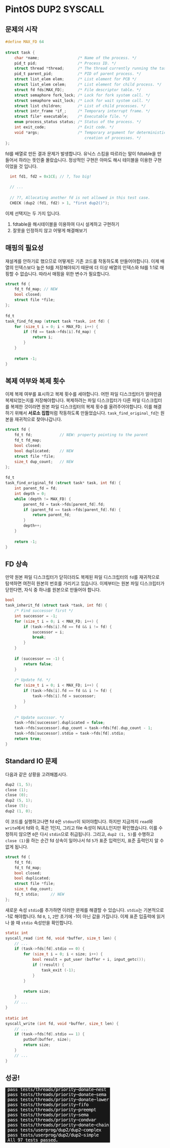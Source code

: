# PintOS DUP2 SYSCALL

## 문제의 시작
``` c
#define MAX_FD 64

struct task {
    char *name;                 /* Name of the process. */
    pid_t pid;                  /* Process ID. */
    struct thread *thread;      /* The thread currently running the task. */
    pid_t parent_pid;           /* PID of parent process. */
    struct list_elem elem;      /* List element for PCB */
    struct list_elem celem;     /* List element for child process. */
    struct fd fds[MAX_FD];      /* File descriptor table. */
    struct semaphore fork_lock; /* Lock for fork system call. */
    struct semaphore wait_lock; /* Lock for wait system call. */
    struct list children;       /* List of child processes. */
    struct intr_frame *if_;     /* Temporary interrupt frame. */
    struct file* executable;    /* Executable file. */
    enum process_status status; /* Status of the process. */
    int exit_code;              /* Exit code. */
    void *args;                 /* Temporary argument for deterministic
                                   creation of processes. */
};
```
fd를 배열로 만든 결과 문제가 발생합니다. 유닉스 스킴을 따르라는 말이 fdtable을 만들어서 하라는 뜻인줄 몰랐습니다. 정상적인 구현은 아마도 해시 테이블을 이용한 구현이었을 것 입니다.

``` c
  int fd1, fd2 = 0x1CE; // ?, Too big!

  // ...
  
  // ??, Allocating another fd is not allowed in this test case.
  CHECK (dup2 (fd1, fd2) > 1, "first dup2()");
```

이제 선택지는 두 가지 입니다.
1. fdtable을 해시테이블을 이용하여 다시 설계하고 구현하기
2. 잘못을 인정하지 않고 어떻게 해결해보기

## 매핑의 필요성
재설계를 안하기로 했으므로 어떻게든 기존 코드를 작동하도록 만들어야합니다. 이제 배열의 인덱스보다 높은 fd를 저장해야되기 때문에 더 이상 배열의 인덱스와 fd를 1:1로 매핑할 수 없습니다. 따라서 매핑을 위한 변수가 필요합니다.
``` c
struct fd {
    fd_t fd_map; // NEW
    bool closed;
    struct file *file;
};

fd_t 
task_find_fd_map (struct task *task, int fd) {
    for (size_t i = 0; i < MAX_FD; i++) {
        if (fd == task->fds[i].fd_map) {
            return i;
        }
    }

    return -1;
}
```

## 복제 여부와 복제 횟수
이제 복제 여부를 표시하고 복제 횟수를 세야합니다. 어떤 파일 디스크립터가 얼마만큼 복제되었는지를 저장해야합니다. 복제하려는 파일 디스크립터가 다른 파일 디스크립터를 복제한 것이라면 원본 파일 디스크립터의 복제 횟수를 올려주어야합니다. 이를 해결하기 위해서 **서로소 집합**처럼 작동하도록 만들었습니다. `task_find_original_fd`는 원본을 재귀적으로 찾아나갑니다.

``` c
struct fd {
    fd_t fd;            // NEW: property pointing to the parent
    fd_t fd_map;
    bool closed;
    bool duplicated;    // NEW
    struct file *file;
    size_t dup_count;   // NEW
};

fd_t
task_find_original_fd (struct task* task, int fd) {
    int parent_fd = fd;
	int depth = 0;
	while (depth != MAX_FD) {
		parent_fd = task->fds[parent_fd].fd;
		if (parent_fd == task->fds[parent_fd].fd) {
			return parent_fd;
		}
		depth++;
	}

    return -1;
}
```

## FD 상속
만약 원본 파일 디스크립터가 닫히더라도 복제된 파일 디스크립터의 `fd`를 재귀적으로 탐색하면 여전히 원본의 번호를 가리키고 있습니다. 이제부터는 원본 파일 디스크립터가 닫힌다면, 자식 중 하나를 원본으로 만들어야 합니다.

``` c
bool
task_inherit_fd (struct task *task, int fd) {
	/* Find successor first */
    int successor = -1;
    for (size_t i = 0; i < MAX_FD; i++) {
        if (task->fds[i].fd == fd && i != fd) {
            successor = i;
            break;
        }
    }

    if (successor == -1) {
        return false;
    }

    /* Update fd. */
    for (size_t i = 0; i < MAX_FD; i++) {
        if (task->fds[i].fd == fd && i != fd) {
            task->fds[i].fd = successor;
        }
    }

    /* Update succssor. */
    task->fds[successor].duplicated = false;
    task->fds[successor].dup_count = task->fds[fd].dup_count - 1;
    task->fds[successor].stdio = task->fds[fd].stdio;
    return true;
}
```

## Standard IO 문제
다음과 같은 상황을 고려해봅시다.

``` c
dup2 (1, 5);
close (1);
close (0);
dup2 (5, 1);
close (5);
dup2 (1, 0);
```
이 코드를 실행하고나면 fd `0`은 `stdout`이 되어야합니다. 하지만 지금까지 `read`와 `write`에서 fd와 0, 혹은 1인지, 그리고 file 속성이 NULL인지만 확인했습니다. 이를 수정하지 않으면 `0`은 다시 `stdin`으로 취급됩니다. 그리고, `dup2 (1, 5)`를 수행하고 `close (1)`을 하는 순간 fd 상속이 일어나서 fd `5`가 표준 입력인지, 표준 출력인지 알 수 없게 됩니다.

``` c
struct fd {
    fd_t fd;
    fd_t fd_map;
    bool closed;
    bool duplicated;
    struct file *file;
    size_t dup_count;
    fd_t stdio;     // NEW
};
```
새로운 속성 `stdio`를 추가하면 이러한 문제를 해결할 수 있습니다. `stdio`는 기본적으로 -1로 해야합니다. fd `0`, `1`, `2`만 초기에 -1이 아닌 값을 가집니다. 이제 표준 입출력에 읽거나 쓸 때 `stdio` 속성만을 확인합니다.

``` c
static int
syscall_read (int fd, void *buffer, size_t len) {
    // ...
    if (task->fds[fd].stdio == 0) {
        for (size_t i = 0; i < size; i++) {
            bool result = put_user (buffer + i, input_getc());
            if (!result) {
                task_exit (-1);
            }
        }

        return size;
    }
    // ...
}

static int
syscall_write (int fd, void *buffer, size_t len) {
    // ...
    if (task->fds[fd].stdio == 1) {
        putbuf(buffer, size);
        return size;
    }
    // ...
}
```
## 성공!
![All pass](./images/all_pass.png)